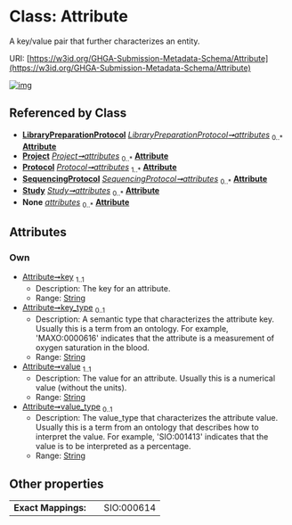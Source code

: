 
# Class: Attribute


A key/value pair that further characterizes an entity.

URI: [https://w3id.org/GHGA-Submission-Metadata-Schema/Attribute](https://w3id.org/GHGA-Submission-Metadata-Schema/Attribute)


[![img](https://yuml.me/diagram/nofunky;dir:TB/class/[Study],[SequencingProtocol],[Protocol],[Project],[LibraryPreparationProtocol],[LibraryPreparationProtocol]++-%20attributes%200..*>[Attribute&#124;key:string;key_type:string%20%3F;value:string;value_type:string%20%3F],[Project]++-%20attributes%200..*>[Attribute],[Protocol]++-%20attributes%201..*>[Attribute],[SequencingProtocol]++-%20attributes%200..*>[Attribute],[Study]++-%20attributes%200..*>[Attribute],[AttributeMixin]++-%20attributes%200..*>[Attribute],[AttributeMixin])](https://yuml.me/diagram/nofunky;dir:TB/class/[Study],[SequencingProtocol],[Protocol],[Project],[LibraryPreparationProtocol],[LibraryPreparationProtocol]++-%20attributes%200..*>[Attribute&#124;key:string;key_type:string%20%3F;value:string;value_type:string%20%3F],[Project]++-%20attributes%200..*>[Attribute],[Protocol]++-%20attributes%201..*>[Attribute],[SequencingProtocol]++-%20attributes%200..*>[Attribute],[Study]++-%20attributes%200..*>[Attribute],[AttributeMixin]++-%20attributes%200..*>[Attribute],[AttributeMixin])

## Referenced by Class

 *  **[LibraryPreparationProtocol](LibraryPreparationProtocol.md)** *[LibraryPreparationProtocol➞attributes](LibraryPreparationProtocol_attributes.md)*  <sub>0..\*</sub>  **[Attribute](Attribute.md)**
 *  **[Project](Project.md)** *[Project➞attributes](Project_attributes.md)*  <sub>0..\*</sub>  **[Attribute](Attribute.md)**
 *  **[Protocol](Protocol.md)** *[Protocol➞attributes](Protocol_attributes.md)*  <sub>1..\*</sub>  **[Attribute](Attribute.md)**
 *  **[SequencingProtocol](SequencingProtocol.md)** *[SequencingProtocol➞attributes](SequencingProtocol_attributes.md)*  <sub>0..\*</sub>  **[Attribute](Attribute.md)**
 *  **[Study](Study.md)** *[Study➞attributes](Study_attributes.md)*  <sub>0..\*</sub>  **[Attribute](Attribute.md)**
 *  **None** *[attributes](attributes.md)*  <sub>0..\*</sub>  **[Attribute](Attribute.md)**

## Attributes


### Own

 * [Attribute➞key](Attribute_key.md)  <sub>1..1</sub>
     * Description: The key for an attribute.
     * Range: [String](types/String.md)
 * [Attribute➞key_type](Attribute_key_type.md)  <sub>0..1</sub>
     * Description: A semantic type that characterizes the attribute key. Usually this is a term from an ontology. For example, 'MAXO:0000616' indicates that the attribute is a measurement of oxygen saturation in the blood.
     * Range: [String](types/String.md)
 * [Attribute➞value](Attribute_value.md)  <sub>1..1</sub>
     * Description: The value for an attribute. Usually this is a numerical value (without the units).
     * Range: [String](types/String.md)
 * [Attribute➞value_type](Attribute_value_type.md)  <sub>0..1</sub>
     * Description: The value_type that characterizes the attribute value. Usually this is a term from an ontology that describes how to interpret the value. For example, 'SIO:001413' indicates that the value is to be interpreted as a percentage.
     * Range: [String](types/String.md)

## Other properties

|  |  |  |
| --- | --- | --- |
| **Exact Mappings:** | | SIO:000614 |

